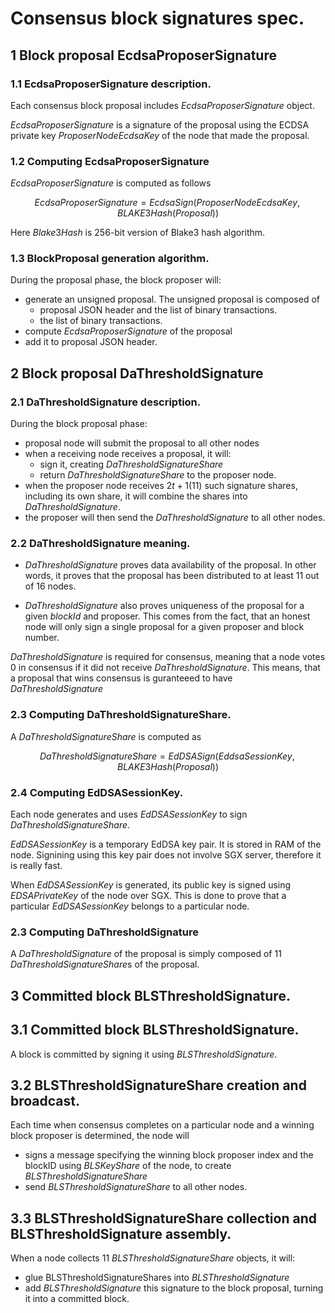 
# Consensus block signatures spec.


## 1 Block proposal EcdsaProposerSignature

### 1.1 EcdsaProposerSignature description.

Each consensus block proposal includes $EcdsaProposerSignature$ object.

$EcdsaProposerSignature$ is a signature of the proposal using the ECDSA private key $ProposerNodeEcdsaKey$ of the node that made the proposal.

### 1.2 Computing  EcdsaProposerSignature

$EcdsaProposerSignature$ is computed as follows

$$ EcdsaProposerSignature = EcdsaSign(ProposerNodeEcdsaKey, BLAKE3Hash(Proposal)) $$

Here $Blake3Hash$ is 256-bit version of Blake3 hash algorithm.

### 1.3 BlockProposal generation algorithm.

During the proposal phase, the block proposer will:

* generate an unsigned proposal. The unsigned proposal is composed of 
  * proposal JSON header and the list of binary transactions.
  * the list of binary transactions.
* compute $EcdsaProposerSignature$ of the proposal 
* add it to proposal JSON header.


## 2 Block proposal DaThresholdSignature

### 2.1 DaThresholdSignature description.

During the block proposal phase:

* proposal node will submit the proposal to all other nodes
* when a receiving node receives a proposal, it will:
  * sign it, creating $DaThresholdSignatureShare$
  * return $DaThresholdSignatureShare$ to the proposer node.
* when the proposer node receives $2t+1$(11) such signature shares, including its own share, it will combine the  shares into $DaThresholdSignature$.
* the proposer will then send the $DaThresholdSignature$ to all other nodes.

### 2.2 DaThresholdSignature meaning.

* $DaThresholdSignature$ proves data availability of the proposal. In other words, it proves that the proposal has been distributed to at least 11 out of 16 nodes.

* $DaThresholdSignature$ also proves uniqueness of the proposal for a given $blockId$ and proposer. This comes from the fact, that an honest node will only sign a single proposal for a given proposer and block number.

$DaThresholdSignature$ is required for consensus, meaning that a node votes $0$ in consensus if it did not receive $DaThresholdSignature$. This means, that a proposal that wins consensus is guranteeed to have $DaThresholdSignature$

### 2.3 Computing DaThresholdSignatureShare.

A $DaThresholdSignatureShare$ is computed as

$$ DaThresholdSignatureShare = EdDSASign(EddsaSessionKey, BLAKE3Hash(Proposal))$$


### 2.4 Computing EdDSASessionKey.


Each node generates and uses $EdDSASessionKey$ to sign $DaThresholdSignatureShare$.

$EdDSASessionKey$ is a temporary EdDSA key pair. It is stored in RAM of the node. Signining using this key pair
does not involve SGX server, therefore it is really fast.

When $EdDSASessionKey$ is generated, its public key is signed using $EDSAPrivateKey$ of the node over SGX.
This is done to prove that a particular $EdDSASessionKey$ belongs to a particular node.


### 2.3 Computing DaThresholdSignature

A $DaThresholdSignature$ of the proposal is simply composed of 11 $DaThresholdSignatureShare$s of the proposal.


## 3 Committed block BLSThresholdSignature.

## 3.1 Committed block BLSThresholdSignature.

A block is committed by signing it using $BLSThresholdSignature$.

## 3.2 BLSThresholdSignatureShare creation and broadcast.

Each time when consensus completes on a particular node and a winning block proposer is determined, the node will
* signs a message specifying the winning block proposer index and the blockID using $BLSKeyShare$ of the node, to create
$BLSThresholdSignatureShare$
* send $BLSThresholdSignatureShare$ to all other nodes.

## 3.3 BLSThresholdSignatureShare collection and BLSThresholdSignature assembly.

When a node collects 11 $BLSThresholdSignatureShare$ objects, it will:
* glue BLSThresholdSignatureShares into $BLSThresholdSignature$ 
* add $BLSThresholdSignature$ this signature to the block proposal, turning it into a committed block.




